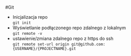 #Git
* Inicjalizacja repo\
`git init`
* Wyświetlanie podłączonego repo zdalnego z lokalnym\
`git remote -v`
* ustawienie/zmiana zdalnego repo z https do ssh\
`git remote set-url origin git@github.com:{USERNAME}/{PROJECTNAME}.git`
